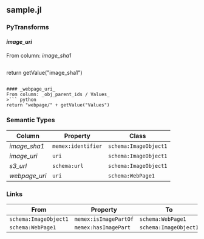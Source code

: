 ## sample.jl

### PyTransforms
#### _image_uri_
From column: _image_sha1_
>``` python
return getValue("image_sha1")
```

#### _webpage_uri_
From column: _obj_parent_ids / Values_
>``` python
return "webpage/" + getValue("Values")
```


### Semantic Types
| Column | Property | Class |
|  ----- | -------- | ----- |
| _image_sha1_ | `memex:identifier` | `schema:ImageObject1`|
| _image_uri_ | `uri` | `schema:ImageObject1`|
| _s3_url_ | `schema:url` | `schema:ImageObject1`|
| _webpage_uri_ | `uri` | `schema:WebPage1`|


### Links
| From | Property | To |
|  --- | -------- | ---|
| `schema:ImageObject1` | `memex:isImagePartOf` | `schema:WebPage1`|
| `schema:WebPage1` | `memex:hasImagePart` | `schema:ImageObject1`|
